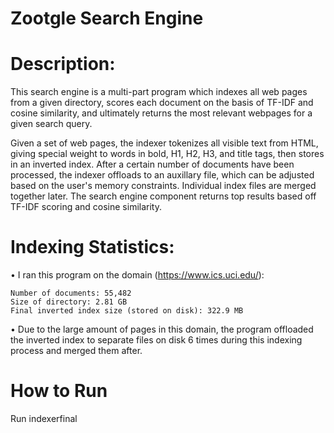 # Zootgle Search Engine

# Description: 
This search engine is a multi-part program which indexes all web pages from a given directory, scores each document on the basis of TF-IDF and cosine similarity, and ultimately returns the most relevant webpages for a given search query.

Given a set of web pages, the indexer tokenizes all visible text from HTML, giving special weight to words in bold, H1, H2, H3, and title tags, then stores in an inverted index.  After a certain number of documents have been processed, the indexer offloads to an auxillary file, which can be adjusted based on the user's memory constraints.  Individual index files are merged together later.  The search engine component returns top results based off TF-IDF scoring and cosine similarity.  

# Indexing Statistics:
  • I ran this program on the domain (https://www.ics.uci.edu/):

    Number of documents: 55,482
    Size of directory: 2.81 GB 
    Final inverted index size (stored on disk): 322.9 MB
		
  • Due to the large amount of pages in this domain, the program offloaded the inverted index to separate files on disk 6
    times during this indexing process and merged them after.

# How to Run
Run indexerfinal 
